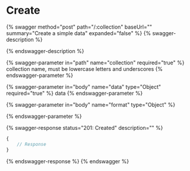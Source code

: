 # Create

{% swagger method="post" path="/:collection" baseUrl="" summary="Create a simple data" expanded="false" %}
{% swagger-description %}

{% endswagger-description %}

{% swagger-parameter in="path" name="collection" required="true" %}
collection name, must be lowercase letters and underscores
{% endswagger-parameter %}

{% swagger-parameter in="body" name="data" type="Object" required="true" %}
data
{% endswagger-parameter %}

{% swagger-parameter in="body" name="format" type="Object" %}

{% endswagger-parameter %}

{% swagger-response status="201: Created" description="" %}
```javascript
{
    // Response
}
```
{% endswagger-response %}
{% endswagger %}
